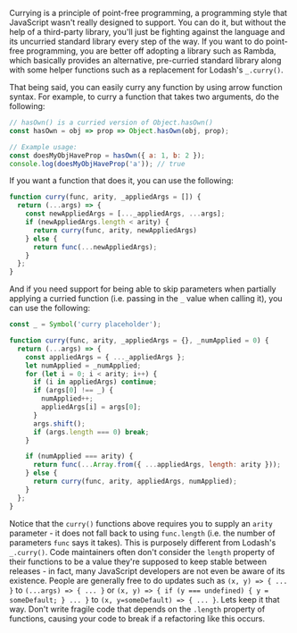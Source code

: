 Currying is a principle of point-free programming, a programming style that JavaScript wasn't really designed to support. You can do it, but without the help of a third-party library, you'll just be fighting against the language and its uncurried standard library every step of the way. If you want to do point-free programming, you are better off adopting a library such as Rambda, which basically provides an alternative, pre-curried standard library along with some helper functions such as a replacement for Lodash's `_.curry()`.

That being said, you can easily curry any function by using arrow function syntax. For example, to curry a function that takes two arguments, do the following:

```javascript
// hasOwn() is a curried version of Object.hasOwn()
const hasOwn = obj => prop => Object.hasOwn(obj, prop);

// Example usage:
const doesMyObjHaveProp = hasOwn({ a: 1, b: 2 });
console.log(doesMyObjHaveProp('a')); // true
```

If you want a function that does it, you can use the following:

```javascript
function curry(func, arity, _appliedArgs = []) {
  return (...args) => {
    const newAppliedArgs = [..._appliedArgs, ...args];
    if (newAppliedArgs.length < arity) {
      return curry(func, arity, newAppliedArgs)
    } else {
      return func(...newAppliedArgs);
    }
  };
}
```

And if you need support for being able to skip parameters when partially applying a curried function (i.e. passing in the `_` value when calling it), you can use the following:

```javascript
const _ = Symbol('curry placeholder');

function curry(func, arity, _appliedArgs = {}, _numApplied = 0) {
  return (...args) => {
    const appliedArgs = { ..._appliedArgs };
    let numApplied = _numApplied;
    for (let i = 0; i < arity; i++) {
      if (i in appliedArgs) continue;
      if (args[0] !== _) {
        numApplied++;
        appliedArgs[i] = args[0];
      }
      args.shift();
      if (args.length === 0) break;
    }

    if (numApplied === arity) {
      return func(...Array.from({ ...appliedArgs, length: arity }));
    } else {
      return curry(func, arity, appliedArgs, numApplied);
    }
  };
}
```

Notice that the `curry()` functions above requires you to supply an `arity` parameter - it does not fall back to using `func.length` (i.e. the number of parameters `func` says it takes). This is purposely different from Lodash's `_.curry()`. Code maintainers often don't consider the `length` property of their functions to be a value they're supposed to keep stable between releases - in fact, many JavaScript developers are not even be aware of its existence. People are generally free to do updates such as `(x, y) => { ... }` to `(...args) => { ... }` or `(x, y) => { if (y === undefined) { y = someDefault; } ... }` to `(x, y=someDefault) => { ... }`. Lets keep it that way. Don't write fragile code that depends on the `.length` property of functions, causing your code to break if a refactoring like this occurs.
